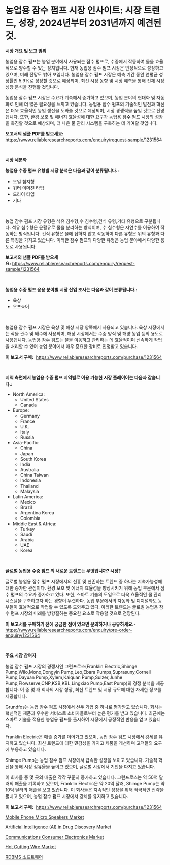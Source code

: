 <p><h1>농업용 잠수 펌프 시장 인사이트: 시장 트렌드, 성장, 2024년부터 2031년까지 예견된 것.</h1></p><p><strong>시장 개요 및 보고 범위</strong></p>
<p><p>농업용 잠수 펌프는 농업 분야에서 사용되는 잠수 펌프로, 수중에서 작동하여 물을 효율적으로 양수할 수 있는 장치입니다. 현재 농업용 잠수 펌프 시장은 안정적으로 성장하고 있으며, 미래 전망도 밝아 보입니다. 농업용 잠수 펌프 시장은 예측 기간 동안 연평균 성장률인 5.9%로 성장할 것으로 예상되며, 최신 시장 동향 및 시장 예측을 통해 전체 시장 성장 분석을 진행할 것입니다.</p><p>농업용 잠수 펌프 시장은 수요가 계속해서 증가하고 있으며, 농업 분야의 현대화 및 자동화로 인해 더 많은 필요성을 느끼고 있습니다. 농업용 잠수 펌프의 기술적인 발전과 혁신은 더욱 효율적인 농업 생산을 도와줄 것으로 예상되며, 시장 경쟁력을 높일 것으로 전망됩니다. 또한, 환경 보호 및 에너지 효율성에 대한 요구가 농업용 잠수 펌프 시장의 성장을 촉진할 것으로 예상되며, 더 나은 물 관리 시스템을 구축하는 데 기여할 것입니다.</p></p>
<p><strong>보고서의 샘플 PDF를 받으세요:</strong> <a href="https://www.reliableresearchreports.com/enquiry/request-sample/1231564">https://www.reliableresearchreports.com/enquiry/request-sample/1231564</a></p>
<p>&nbsp;</p>
<p><strong>시장 세분화</strong></p>
<p><strong>농업용 수중 펌프 유형별 시장 분석은 다음과 같이 분류됩니다.:</strong></p>
<p><ul><li>오일 침지형</li><li>워터 이머젼 타입</li><li>드라이 타입</li><li>기타</li></ul></p>
<p>&nbsp;</p>
<p><p>농업 잠수 펌프 시장 유형은 석유 침수형,수 침수형,건식 유형,기타 유형으로 구분됩니다. 석유 침수형은 윤활유로 물을 분리하는 방식이며, 수 침수형은 자연수를 이용하여 작동하는 방식입니다. 건식 유형은 물에 접하지 않고 작동하며 다른 유형은 위의 유형과 다른 특징을 가지고 있습니다. 이러한 잠수 펌프의 다양한 유형은 농업 분야에서 다양한 용도로 사용됩니다.</p></p>
<p><strong>보고서의 샘플 PDF를 받으세요:</strong>&nbsp;<a href="https://www.reliableresearchreports.com/enquiry/request-sample/1231564">https://www.reliableresearchreports.com/enquiry/request-sample/1231564</a></p>
<p>&nbsp;</p>
<p><strong> 농업용 수중 펌프 응용 분야별 시장 산업 조사는 다음과 같이 분류됩니다.:</strong></p>
<p><ul><li>육상</li><li>오프쇼어</li></ul></p>
<p>&nbsp;</p>
<p><p>농업용 잠수 펌프 시장은 육상 및 해상 시장 양쪽에서 사용되고 있습니다. 육상 시장에서는 작물 관수 및 배수에 사용되며, 해상 시장에서는 수중 양식 및 해양 농업 등의 용도로 사용됩니다. 농업용 잠수 펌프는 물을 이동하고 관리하는 데 효율적이며 신속하게 작업을 처리할 수 있어 농업 분야에서 매우 중요한 장비로 인정받고 있습니다.</p></p>
<p><strong>이 보고서 구매:</strong>&nbsp; <a href="https://www.reliableresearchreports.com/purchase/1231564">https://www.reliableresearchreports.com/purchase/1231564</a></p>
<p>&nbsp;</p>
<p><strong>지역 측면에서 농업용 수중 펌프 지역별로 이용 가능한 시장 플레이어는 다음과 같습니다.:</strong></p>
<p><ul>
    <li>
        North America:
        <ul>
            <li>United States</li>
            <li>Canada</li>
        </ul>
    </li>
    <li>
        Europe:
        <ul>
            <li>Germany</li>
            <li>France</li>
            <li>U.K.</li>
            <li>Italy</li>
            <li>Russia</li>
        </ul>
    </li>
    <li>
        Asia-Pacific:
        <ul>
            <li>China</li>
            <li>Japan</li>
            <li>South Korea</li>
            <li>India</li>
            <li>Australia</li>
            <li>China Taiwan</li>
            <li>Indonesia</li>
            <li>Thailand</li>
            <li>Malaysia</li>
        </ul>
    </li>
    <li>
        Latin America:
        <ul>
            <li>Mexico</li>
            <li>Brazil</li>
            <li>Argentina Korea</li>
            <li>Colombia</li>
        </ul>
    </li>
    <li>
        Middle East & Africa:
        <ul>
            <li>Turkey</li>
            <li>Saudi</li>
            <li>Arabia</li>
            <li>UAE</li>
            <li>Korea</li>
        </ul>
    </li>
    </ul></p>
<p>&nbsp;</p>
<p><strong>글로벌 농업용 수중 펌프 의 새로운 트렌드는 무엇입니까? 시장?</strong></p>
<p><p>글로벌 농업용 잠수 펌프 시장에서의 신흥 및 현존하는 트렌드 중 하나는 지속가능성에 대한 증가한 관심이다. 환경 보호 및 에너지 효율성을 향상시키기 위해 농업 부문에서 잠수 펌프의 수요가 증가하고 있다. 또한, 스마트 기술의 도입으로 더욱 효율적인 물 관리 시스템을 구축하고자 하는 경향이 뚜렷하다. 농업 부문에서의 자동화 및 디지털화도 농부들이 효율적으로 작업할 수 있도록 도와주고 있다. 이러한 트렌드는 글로벌 농업용 잠수 펌프 시장의 미래를 방향질하는 중요한 요소로 작용할 것으로 전망된다.</p></p>
<p><strong>이 보고서를 구매하기 전에 궁금한 점이 있으면 문의하거나 공유하세요.</strong>- <a href="https://www.reliableresearchreports.com/enquiry/pre-order-enquiry/1231564">https://www.reliableresearchreports.com/enquiry/pre-order-enquiry/1231564</a></p>
<p>&nbsp;</p>
<p><strong>주요 시장 참여자</strong></p>
<p><p>농업 잠수 펌프 시장의 경쟁사인 그런프로스(Franklin Electric,Shimge Pump,Wilo,Mono,Dongyin Pump,Leo,Ebara Pumps,Suprasuny,Cornell Pump,Dayuan Pump,Xylem,Kaiquan Pump,Sulzer,Junhe Pump,Flowserve,CNP,KSB,KBL,Lingxiao Pump,East Pump)의 경쟁 분석을 제공합니다. 이 중 몇 개 회사의 시장 성장, 최신 트렌드 및 시장 규모에 대한 자세한 정보를 제공합니다. </p><p>Grundfos는 농업 잠수 펌프 시장에서 선두 기업 중 하나로 평가받고 있습니다. 회사는 혁신적인 제품과 우수한 서비스로 소비자들로부터 높은 평가를 받고 있습니다. 최근에는 스마트 기술을 적용한 농업용 펌프를 출시하여 시장에서 긍정적인 반응을 얻고 있습니다. </p><p>Franklin Electric은 매출 증가를 이어가고 있으며, 농업 잠수 펌프 시장에서 강세를 유지하고 있습니다. 최신 트렌드에 대한 민감성을 가지고 제품을 개선하며 고객들의 요구에 부응하고 있습니다. </p><p>Shimge Pump는 농업 잠수 펌프 시장에서 급속한 성장을 보이고 있습니다. 기술적 혁신을 통해 시장 점유율을 높이고 있으며, 글로벌 시장에서 기반을 다지고 있습니다. </p><p>이 회사들 중 몇 곳의 매출은 각각 꾸준히 증가하고 있습니다. 그런프로스는 약 50억 달러의 매출을 기록하고 있으며, Franklin Electric은 약 20억 달러, Shimge Pump는 약 10억 달러의 매출을 보고 있습니다. 이 회사들은 지속적인 성장을 위해 적극적인 전략을 펼치고 있으며, 농업 잠수 펌프 시장에서 강세를 유지하고 있습니다.</p></p>
<p><strong>이 보고서 구매:</strong>&nbsp;&nbsp;<a href="https://www.reliableresearchreports.com/purchase/1231564">https://www.reliableresearchreports.com/purchase/1231564</a></p>
<p><p><a href="https://view.publitas.com/reportprime-1/mobile-phone-micro-speakers-market-size-focuses-on-market-dynamics-in-depth-analysis-and-future-projections-of-its-market-forecasted-for-period-from-2024-to-2031/">Mobile Phone Micro Speakers Market</a></p><p><a href="https://skillful-vermicelli-b89.notion.site/Artificial-Intelligence-AI-in-Drug-Discovery-Market-Offer-Valuable-Insights-into-Market-Size-Mark-922855232c8e4aa2ac62c433d5012f98">Artificial Intelligence (AI) in Drug Discovery Market</a></p><p><a href="https://view.publitas.com/reportprime-1/communications-consumer-electronics-market-centers-on-aspects-such-as-market-growth-market-share-market-opportunity-and-projected-forecasts-spanning-from-2024-to-2031/">Communications Consumer Electronics Market</a></p><p><a href="https://eight-handstand-8fb.notion.site/Hot-Cutting-Wire-Market-Research-Report-Reveals-The-Latest-Trends-And-Opportunities-of-this-Market-f-62dc3e6e076245fca40123ff311342f1">Hot Cutting Wire Market</a></p><p><a href="https://medium.com/@xvz497517413/rdbms-%EC%86%8C%ED%94%84%ED%8A%B8%EC%9B%A8%EC%96%B4-%EC%8B%9C%EC%9E%A5-%EB%B6%84%EC%84%9D-%EB%B0%8F-2024%EB%85%84%EB%B6%80%ED%84%B0-2031%EB%85%84%EA%B9%8C%EC%A7%80%EC%9D%98-%EA%B7%9C%EB%AA%A8-%EC%98%88%EC%B8%A1-59b82b07065f">RDBMS 소프트웨어</a></p></p>

